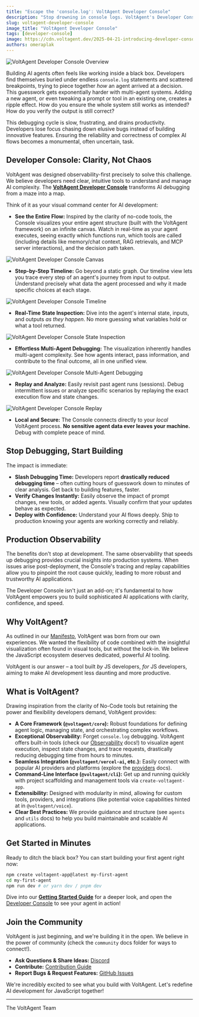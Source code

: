 ```yaml
---
title: "Escape the 'console.log': VoltAgent Developer Console"
description: "Stop drowning in console logs. VoltAgent's Developer Console offers unprecedented visual clarity for building, debugging, and deploying complex AI agents."
slug: voltagent-developer-console
image_title: "VoltAgent Developer Console"
tags: [developer-console]
image: https://cdn.voltagent.dev/2025-04-21-introducing-developer-console/social.png
authors: omeraplak
---
```


![VoltAgent Developer Console Overview](https://cdn.voltagent.dev/readme/demo.gif)

Building AI agents often feels like working inside a black box. Developers find themselves buried under endless `console.log` statements and scattered breakpoints, trying to piece together _how_ an agent arrived at a decision. This guesswork gets exponentially harder with multi-agent systems. Adding a new agent, or even tweaking a prompt or tool in an existing one, creates a ripple effect. How do you ensure the whole system still works as intended? How do you verify the output is still correct?

This debugging cycle is slow, frustrating, and drains productivity. Developers lose focus chasing down elusive bugs instead of building innovative features. Ensuring the reliability and correctness of complex AI flows becomes a monumental, often uncertain, task.

## Developer Console: Clarity, Not Chaos

VoltAgent was designed observability-first precisely to solve this challenge. We believe developers need clear, intuitive tools to understand and manage AI complexity. The **[VoltAgent Developer Console](https://console.voltagent.dev/)** transforms AI debugging from a maze into a map.

Think of it as your visual command center for AI development:

- **See the Entire Flow:** Inspired by the clarity of no-code tools, the Console visualizes your entire agent structure (built with the VoltAgent framework) on an infinite canvas. Watch in real-time as your agent executes, seeing exactly which functions run, which tools are called (including details like memory/chat context, RAG retrievals, and MCP server interactions), and the decision path taken.

![VoltAgent Developer Console Canvas](https://cdn.voltagent.dev/2025-04-21-introducing-developer-console/canvas.gif)

- **Step-by-Step Timeline:** Go beyond a static graph. Our timeline view lets you trace every step of an agent's journey from input to output. Understand precisely what data the agent processed and why it made specific choices at each stage.

![VoltAgent Developer Console Timeline](https://cdn.voltagent.dev/2025-04-21-introducing-developer-console/timeline.gif)

- **Real-Time State Inspection:** Dive into the agent's internal state, inputs, and outputs _as they happen_. No more guessing what variables hold or what a tool returned.

![VoltAgent Developer Console State Inspection](https://cdn.voltagent.dev/2025-04-21-introducing-developer-console/state.gif)

- **Effortless Multi-Agent Debugging:** The visualization inherently handles multi-agent complexity. See how agents interact, pass information, and contribute to the final outcome, all in one unified view.

![VoltAgent Developer Console Multi-Agent Debugging](https://cdn.voltagent.dev/2025-04-21-introducing-developer-console/multi-agent.gif)

- **Replay and Analyze:** Easily revisit past agent runs (sessions). Debug intermittent issues or analyze specific scenarios by replaying the exact execution flow and state changes.

![VoltAgent Developer Console Replay](https://cdn.voltagent.dev/2025-04-21-introducing-developer-console/replay.gif)

- **Local and Secure:** The Console connects directly to your _local_ VoltAgent process. **No sensitive agent data ever leaves your machine.** Debug with complete peace of mind.

## Stop Debugging, Start Building

The impact is immediate:

- **Slash Debugging Time:** Developers report **drastically reduced debugging time** – often cutting hours of guesswork down to minutes of clear analysis. Get back to building features, faster.
- **Verify Changes Instantly:** Easily observe the impact of prompt changes, new tools, or added agents. Visually confirm that your updates behave as expected.
- **Deploy with Confidence:** Understand your AI flows deeply. Ship to production knowing your agents are working correctly and reliably.

## Production Observability

The benefits don't stop at development. The same observability that speeds up debugging provides crucial insights into production systems. When issues arise post-deployment, the Console's tracing and replay capabilities allow you to pinpoint the root cause quickly, leading to more robust and trustworthy AI applications.

The Developer Console isn't just an add-on; it's fundamental to how VoltAgent empowers you to build sophisticated AI applications with clarity, confidence, and speed.

## Why VoltAgent?

As outlined in our [Manifesto](/manifesto), VoltAgent was born from our own experiences. We wanted the flexibility of code combined with the insightful visualization often found in visual tools, but without the lock-in. We believe the JavaScript ecosystem deserves dedicated, powerful AI tooling.

VoltAgent is our answer – a tool built _by_ JS developers, _for_ JS developers, aiming to make AI development less daunting and more productive.

## What is VoltAgent?

Drawing inspiration from the clarity of No-Code tools but retaining the power and flexibility developers demand, VoltAgent provides:

- **A Core Framework (`@voltagent/core`):** Robust foundations for defining agent logic, managing state, and orchestrating complex workflows.
- **Exceptional Observability:** Forget `console.log` debugging. VoltAgent offers built-in tools (check our [Observability](/docs/observability/overview) docs!) to visualize agent execution, inspect state changes, and trace requests, drastically reducing debugging time from hours to minutes.
- **Seamless Integration (`@voltagent/vercel-ai`, etc.):** Easily connect with popular AI providers and platforms (explore the [providers](/docs/agents/providers/) docs).
- **Command-Line Interface (`@voltagent/cli`):** Get up and running quickly with project scaffolding and management tools via `create-voltagent-app`.
- **Extensibility:** Designed with modularity in mind, allowing for custom tools, providers, and integrations (like potential voice capabilities hinted at in `@voltagent/voice`).
- **Clear Best Practices:** We provide guidance and structure (see `agents` and `utils` docs) to help you build maintainable and scalable AI applications.

## Get Started in Minutes

Ready to ditch the black box? You can start building your first agent right now:

```bash
npm create voltagent-app@latest my-first-agent
cd my-first-agent
npm run dev # or yarn dev / pnpm dev
```

Dive into our **[Getting Started Guide](/docs/)** for a deeper look, and open the [Developer Console](https://console.voltagent.dev/) to see your agent in action!

## Join the Community

VoltAgent is just beginning, and we're building it in the open. We believe in the power of community (check the `community` docs folder for ways to connect!).

- **Ask Questions & Share Ideas:** [Discord](http://s.voltagent.dev/discord)
- **Contribute:** [Contribution Guide](/docs/community/contributing)
- **Report Bugs & Request Features:** [GitHub Issues](https://github.com/VoltAgent/voltagent/issues)

We're incredibly excited to see what you build with VoltAgent. Let's redefine AI development for JavaScript together!

---

The VoltAgent Team
